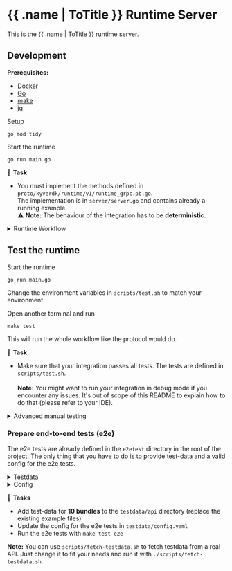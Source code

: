 # {{ .name | ToTitle }} Runtime Server

This is the {{ .name | ToTitle }} runtime server.

## Development

**Prerequisites:**
- [Docker](https://docs.docker.com/engine/install/)
- [Go](https://golang.org/doc/install)
- [make](https://www.gnu.org/software/make/)
- [jq](https://jqlang.github.io/jq/download/)

Setup
```shell
go mod tidy
```

Start the runtime
```shell
go run main.go
```

📌 **Task**
- You must implement the methods defined in `proto/kyverdk/runtime/v1/runtime_grpc.pb.go`.<br>
  The implementation is in `server/server.go` and contains already a running example.
  <br>
  ⚠️ **Note:**
   The behaviour of the integration has to be **deterministic**.

<details>
<summary>Runtime Workflow</summary>

*Protocol* (client) and *integration* (server) run inside 2 docker containers and communicate via gRPC.
1. *protocol* calls *GetRuntimeName* and *GetRuntimeVersion* to get the runtime name and version.
2. *protocol* calls *ValidateSetConfig* to validate the configuration. Implementation specific config options can be set here.
3. *protocol* calls *GetDataItem* to get the data item.
4. *protocol* calls *PrevalidateDataItem* to make some simple checks on the data item. If the checks fail, the data item is rejected.
5. *protocol* calls *TransformDataItem* to remove unnecessary data from the data item.
6. *protocol* calls *ValidateDataItem* to validate the data item. If the data item is invalid, it is rejected.
7. *protocol* calls *SummarizeDataBundle* to summarize the data bundle (ex: block height of a blockchain item).
8. *protocol* calls *NextKey* to get the next key for the data item.
</details>

## Test the runtime
Start the runtime
```shell
go run main.go
```
Change the environment variables in `scripts/test.sh` to match your environment.

Open another terminal and run
```shell
make test
```
This will run the whole workflow like the protocol would do.<br>

📌 **Task**
- Make sure that your integration passes all tests. The tests are defined in `scripts/test.sh`. 
<br><br>
  **Note:**
    You might want to run your integration in debug mode if you encounter any issues. 
    It's out of scope of this README to explain how to do that (please refer to your IDE).

<details>
<summary>Advanced manual testing</summary>

To test individual methods, you can use the kystrap tool. Or you customize the `scripts/test.sh` to your needs. 
```shell
# You must be in the root directory of the project
sh tools/kystrap/kystrap.sh test -a host.docker.internal:50051
```

**Examples for testing**

```shell
# test-command structure
sh tools/kystrap/kystrap.sh test -a <host>:<port> -m <method> -d <data> <flags>

# call GetRuntimeName in non-interactive mode (see -y)
sh tools/kystrap/kystrap.sh test -a host.docker.internal:50051 -m GetRuntimeName -y

# call ValidateSetConfig with data
sh tools/kystrap/kystrap.sh test -a host.docker.internal:50051 -m ValidateSetConfig -d '{"raw_config":"{\"network\":\"my-network\",\"rpc\":\"https://my-fancy-rpc.com\"}"}'

# call GetRuntimeName in non-interactive and simple mode, pipe the output to jq
sh tools/kystrap/kystrap.sh test -a host.docker.internal:50051 -y -s -m GetRuntimeName 2>&1 | jq '.name'
```
⚠️ **Note:** The `-d` flag expects a JSON string **without spaces**.
</details>

### Prepare end-to-end tests (e2e)
The e2e tests are already defined in the `e2etest` directory in the root of the project.
The only thing that you have to do is to provide test-data and a valid config for the e2e tests.

<details>
<summary>Testdata</summary>

The `testdata` directory is used to store mock data for testing purposes.
This data is used to simulate responses from the API endpoints of your application during testing.  

The structure of the `testdata` directory is as follows:
```shell
testdata/api/<path>/<sub-path>/<sub-sub-path>/.../<file>
```
Each file in this directory corresponds to a specific API endpoint and the response it should return during testing.
The file path mimics the API endpoint's path.

**List's**<br>
If you have an API endpoint `/block/1`, you would create a file at `testdata/api/block/1.json` containing the response
you want this endpoint to return during testing. You need at least 2 files in `testdata/api/block/` (otherwiese it's a `Single object`).

**List's with query parameters**<br>
If your API endpoint includes query parameters, you can include these in the file path as well.
For example, for the endpoint `/block?height=1.json`, you would create a file at `testdata/api/block/?height=1.json`.

**Single objects**<br>
If your API endpoint returns a single object, you can represent this with a single file.
For example, for the endpoint `/block`, you could create a file at `testdata/api/block/any-name-that-I-want.json`.
The name of the file doesn't matter in this case.

**Note:** Instead of '.json' you can also leave the file extension empty (this will treat the data as a blob).

</details>

<details>
<summary>Config</summary>
Change the config in `testdata/config.yaml` to match your environment.
The REST server with your testdata is reachable under `http://kyve-e2e-test-testapi-integration-{{ .name | ToLower }}:8080`
</details>

📌 **Tasks**
- Add test-data for **10 bundles** to the `testdata/api` directory (replace the existing example files)
- Update the config for the e2e tests in `testdata/config.yaml`
- Run the e2e tests with `make test-e2e`

**Note:** You can use `scripts/fetch-testdata.sh` to fetch testdata from a real API. 
Just change it to fit your needs and run it with `./scripts/fetch-testdata.sh`.

